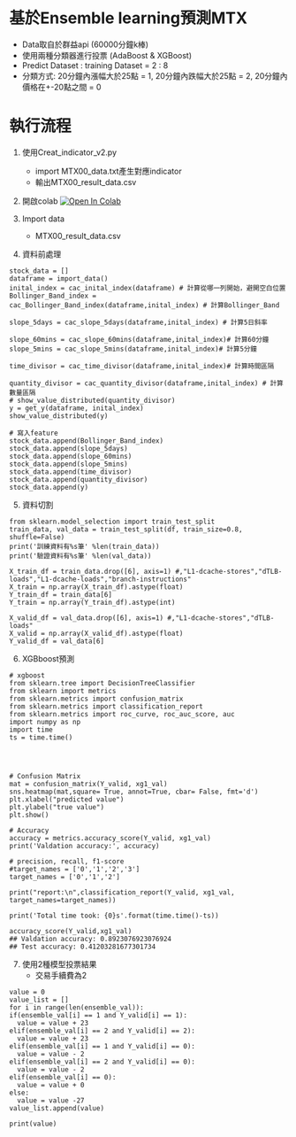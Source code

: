 # 基於Ensemble learning預測MTX

 
   - Data取自於群益api (60000分鐘k棒)
   - 使用兩種分類器進行投票 (AdaBoost & XGBoost)
   - Predict Dataset : training Dataset = 2 : 8
   - 分類方式: 20分鐘內漲幅大於25點 = 1, 20分鐘內跌幅大於25點 = 2, 20分鐘內價格在+-20點之間 = 0


# 執行流程
1. 使用Creat_indicator_v2.py 
   - import MTX00_data.txt產生對應indicator
   - 輸出MTX00_result_data.csv

2. 開啟colab [![Open In Colab](https://colab.research.google.com/assets/colab-badge.svg)](https://colab.research.google.com/drive/1WZg6YNu3J_lN-ngcHXIK6Jhp1px7cwZU#scrollTo=t7EpuquYF9r3)

3. Import data  
    - MTX00_result_data.csv
      
4. 資料前處理
  ```shell
stock_data = []
dataframe = import_data()
inital_index = cac_inital_index(dataframe) # 計算從哪一列開始，避開空白位置
Bollinger_Band_index = cac_Bollinger_Band_index(dataframe,inital_index) # 計算Bollinger_Band

slope_5days = cac_slope_5days(dataframe,inital_index) # 計算5日斜率

slope_60mins = cac_slope_60mins(dataframe,inital_index)# 計算60分鐘
slope_5mins = cac_slope_5mins(dataframe,inital_index)# 計算5分鐘

time_divisor = cac_time_divisor(dataframe,inital_index)# 計算時間區隔

quantity_divisor = cac_quantity_divisor(dataframe,inital_index) # 計算數量區隔
# show_value_distributed(quantity_divisor)
y = get_y(dataframe, inital_index)
show_value_distributed(y)

# 寫入feature
stock_data.append(Bollinger_Band_index)
stock_data.append(slope_5days)
stock_data.append(slope_60mins)
stock_data.append(slope_5mins)
stock_data.append(time_divisor)
stock_data.append(quantity_divisor)
stock_data.append(y)

```  
5. 資料切割 
  ```shell
from sklearn.model_selection import train_test_split
train_data, val_data = train_test_split(df, train_size=0.8, shuffle=False)
print('訓練資料有%s筆' %len(train_data))
print('驗證資料有%s筆' %len(val_data))

X_train_df = train_data.drop([6], axis=1) #,"L1-dcache-stores","dTLB-loads","L1-dcache-loads","branch-instructions"
X_train = np.array(X_train_df).astype(float)
Y_train_df = train_data[6]
Y_train = np.array(Y_train_df).astype(int)

X_valid_df = val_data.drop([6], axis=1) #,"L1-dcache-stores","dTLB-loads"
X_valid = np.array(X_valid_df).astype(float)
Y_valid_df = val_data[6]

```  
  
6. XGBboost預測
  ```shell
# xgboost
from sklearn.tree import DecisionTreeClassifier
from sklearn import metrics
from sklearn.metrics import confusion_matrix
from sklearn.metrics import classification_report
from sklearn.metrics import roc_curve, roc_auc_score, auc
import numpy as np
import time
ts = time.time()




# Confusion Matrix
mat = confusion_matrix(Y_valid, xg1_val)
sns.heatmap(mat,square= True, annot=True, cbar= False, fmt='d')
plt.xlabel("predicted value")
plt.ylabel("true value")
plt.show()

# Accuracy
accuracy = metrics.accuracy_score(Y_valid, xg1_val)
print('Valdation accuracy:', accuracy)

# precision, recall, f1-score
#target_names = ['0','1','2','3']
target_names = ['0','1','2']

print("report:\n",classification_report(Y_valid, xg1_val, target_names=target_names))

print('Total time took: {0}s'.format(time.time()-ts))

accuracy_score(Y_valid,xg1_val)
## Valdation accuracy: 0.8923076923076924
## Test accuracy: 0.41203281677301734
```  
    
7. 使用2種模型投票結果
     - 交易手續費為2   
  ```shell
value = 0
value_list = []
for i in range(len(ensemble_val)):
  if(ensemble_val[i] == 1 and Y_valid[i] == 1):
    value = value + 23
  elif(ensemble_val[i] == 2 and Y_valid[i] == 2):
    value = value + 23
  elif(ensemble_val[i] == 1 and Y_valid[i] == 0):
    value = value - 2
  elif(ensemble_val[i] == 2 and Y_valid[i] == 0):
    value = value - 2
  elif(ensemble_val[i] == 0):
    value = value + 0
  else:
    value = value -27
  value_list.append(value)

print(value)
``` 



